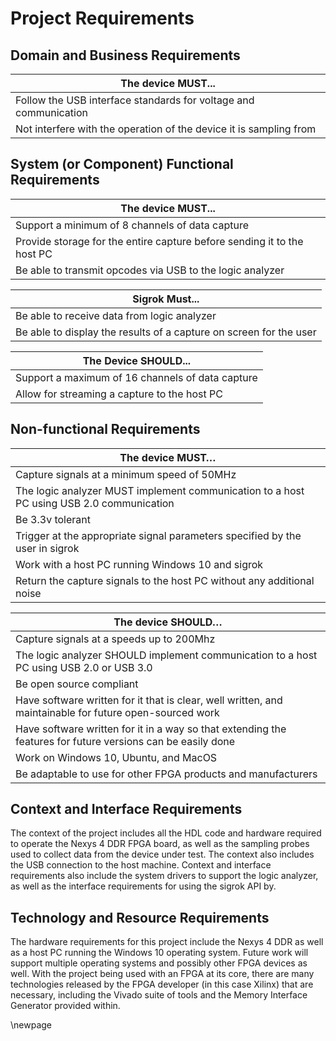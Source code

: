 # Project Requirements #

## Domain and Business Requirements ##

<!-- [Use UML 2 activity diagram to draw process summary diagram and a set of process decomposition diagrams. Draw a domain class diagram of business classes with attributes; draw a set of state machine diagrams for key business classes.] -->

|The device MUST...|
|--------|
|Follow the USB interface standards for voltage and communication|
|Not interfere with the operation of the device it is sampling from|


## System (or Component) Functional Requirements ##

<!-- [List an organized set of statements of what the system does.  Use “shall” and “should” statements to recognize what was mandatory and optional respectively.  Note, if any, which requirements have changed from 195A. This section must include textual description accompanied with tables.] -->

|The device MUST...|
|------------------|
|Support a minimum of 8 channels of data capture|
|Provide storage for the entire capture before sending it to the host PC|
|Be able to transmit opcodes via USB to the logic analyzer|

|Sigrok Must...|
|-------------|
|Be able to receive data from logic analyzer|
|Be able to display the results of a capture on screen for the user|

|The Device SHOULD...|
|------------|
|Support a maximum of 16 channels of data capture|
|Allow for streaming a capture to the host PC|

## Non-functional Requirements ##
<!-- [List an organized set of statements describing requirements placed on the system, e.g., performance, capacity, availability, compliance to standards, security, etc.  This section must include textual description accompanied with tables. Ensure these requirements (as well as those stated in Section 3.2) can be measured in Chapter 7 on testing.  For example, “The system shall be fast” is not an appropriate requirement, but The system commands shall deliver .9 second response time in the first 3 months 99 percent of the time as measured end-to-end.] -->

|The device MUST…|
|-----------|
|Capture signals at a minimum speed of 50MHz|
|The logic analyzer MUST implement communication to a host PC using USB 2.0 communication|
|Be 3.3v tolerant|
|Trigger at the appropriate signal parameters specified by the user in sigrok|
|Work with a host PC running Windows 10 and sigrok|
|Return the capture signals to the host PC without any additional noise|


|The device SHOULD…|
|-----------|
|Capture signals at a speeds up to  200Mhz|
|The logic analyzer SHOULD implement communication to a host PC using USB 2.0 or USB 3.0|
|Be open source compliant|
|Have software written for it that is clear, well written, and maintainable for future open-sourced work|
|Have software written for it in a way so that extending the features for future versions can be easily done|
|Work on Windows 10, Ubuntu, and MacOS|
|Be adaptable to use for other FPGA products and manufacturers|

## Context and Interface Requirements ##
<!-- [Specify the context environments supporting your development, testing, and deployment of your project results. You also need to describe the interface requirements for your hardware/software components and system.] -->

The context of the project includes all the HDL code and hardware required to operate the Nexys 4 DDR FPGA board, as well as the sampling probes used to collect data from the device under test. The context also includes the USB connection to the host machine. Context and interface requirements also include the system drivers to support the logic analyzer, as well as the interface requirements for using the sigrok API by.

## Technology and Resource Requirements ##
<!-- [List the requirements for hardware (devices, components, systems, etc.) and software (compiler, database, middleware, etc.), technologies. This section must include textual description accompanied with tables.] -->

The hardware requirements for this project include the Nexys 4 DDR as well as a host PC running the Windows 10 operating system. Future work will support multiple operating systems and possibly other FPGA devices as well. With the project being used with an FPGA at its core, there are many technologies released by the FPGA developer (in this case Xilinx) that are necessary, including the Vivado suite of tools and the Memory Interface Generator provided within.

\newpage